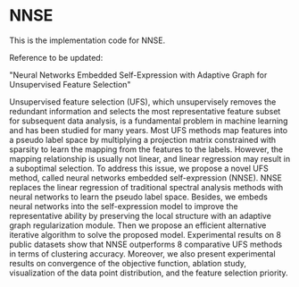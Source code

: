 # NNSE

This is the implementation code for NNSE.

Reference to be updated: 

"Neural Networks Embedded Self-Expression with Adaptive Graph for Unsupervised Feature Selection"

Unsupervised feature selection (UFS), which unsupervisely removes the redundant information and selects the most representative feature subset for subsequent data analysis, is a fundamental problem in machine learning and has been studied for many years. Most UFS methods map features into a pseudo label space by multiplying a projection matrix constrained with sparsity to learn the mapping from the features to the labels. However, the mapping relationship is usually not linear, and linear regression may result in a suboptimal selection. To address this issue, we propose a novel UFS method, called neural networks embedded self-expression (NNSE). NNSE replaces the linear regression of traditional spectral analysis methods with neural networks to learn the pseudo label space. Besides, we embeds neural networks into the self-expression model to improve the representative ability by preserving the local structure with an adaptive graph regularization module. Then we propose an efficient alternative iterative algorithm to solve the proposed model. Experimental results on 8 public datasets show that NNSE outperforms 8 comparative UFS methods in terms of clustering accuracy. Moreover, we also present experimental results on convergence of the objective function, ablation study, visualization of the data point distribution, and the feature selection priority.
